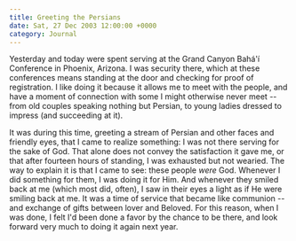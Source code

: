 ```yaml
---
title: Greeting the Persians
date: Sat, 27 Dec 2003 12:00:00 +0000
category: Journal
---
```


Yesterday and today were spent serving at the Grand Canyon Bahá'í
Conference in Phoenix, Arizona.  I was security there, which at these
conferences means standing at the door and checking for proof of
registration.  I like doing it because it allows me to meet with the
people, and have a moment of connection with some I might otherwise
never meet -- from old couples speaking nothing but Persian, to young
ladies dressed to impress (and succeeding at it).

It was during this time, greeting a stream of Persian and other faces
and friendly eyes, that I came to realize something: I was not there
serving for the sake of God.  That alone does not convey the
satisfaction it gave me, or that after fourteen hours of standing, I was
exhausted but not wearied.  The way to explain it is that I came to see:
these people *were* God.  Whenever I did something for them, I was doing
it for Him.  And whenever they smiled back at me (which most did,
often), I saw in their eyes a light as if He were smiling back at me.
It was a time of service that became like communion -- and exchange of
gifts between lover and Beloved.  For this reason, when I was done, I
felt I'd been done a favor by the chance to be there, and look forward
very much to doing it again next year.


